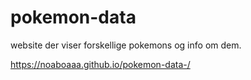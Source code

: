 # pokemon-data
  website der viser forskellige pokemons og info om dem. 

https://noaboaaa.github.io/pokemon-data-/

